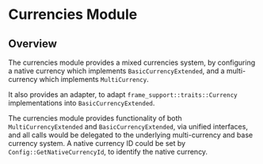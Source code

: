 # Currencies Module

## Overview

The currencies module provides a mixed currencies system, by configuring a native currency which implements `BasicCurrencyExtended`, and a multi-currency which implements `MultiCurrency`.

It also provides an adapter, to adapt `frame_support::traits::Currency` implementations into `BasicCurrencyExtended`.

The currencies module provides functionality of both `MultiCurrencyExtended` and `BasicCurrencyExtended`, via unified interfaces, and all calls would be delegated to the underlying multi-currency and base currency system. A native currency ID could be set by `Config::GetNativeCurrencyId`, to identify the native currency.
